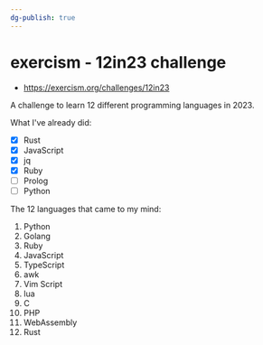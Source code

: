 ```yaml
---
dg-publish: true
---
```

# exercism - 12in23 challenge

- https://exercism.org/challenges/12in23

A challenge to learn 12 different programming languages in 2023.

What I've already did:

- [x] Rust
- [x] JavaScript
- [x] jq
- [x] Ruby
- [ ] Prolog
- [ ] Python

The 12 languages that came to my mind:

1. Python
2. Golang
3. Ruby
4. JavaScript
5. TypeScript
6. awk
7. Vim Script
8. lua
9. C
10. PHP
11. WebAssembly
12. Rust
